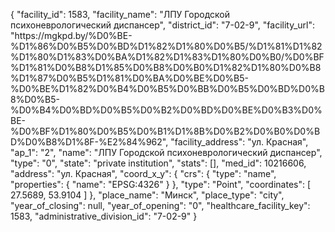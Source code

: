 {
    "facility_id": 1583,
    "facility_name": "ЛПУ Городской психоневрологический диспансер",
    "district_id": "7-02-9",
    "facility_url": "https:\/\/mgkpd.by\/%D0%BE-%D1%86%D0%B5%D0%BD%D1%82%D1%80%D0%B5\/%D1%81%D1%82%D1%80%D1%83%D0%BA%D1%82%D1%83%D1%80%D0%B0\/%D0%BF%D1%81%D0%B8%D1%85%D0%B8%D0%B0%D1%82%D1%80%D0%B8%D1%87%D0%B5%D1%81%D0%BA%D0%BE%D0%B5-%D0%BE%D1%82%D0%B4%D0%B5%D0%BB%D0%B5%D0%BD%D0%B8%D0%B5-%D0%B4%D0%BD%D0%B5%D0%B2%D0%BD%D0%BE%D0%B3%D0%BE-%D0%BF%D1%80%D0%B5%D0%B1%D1%8B%D0%B2%D0%B0%D0%BD%D0%B8%D1%8F-%E2%84%962",
    "facility_address": "ул. Красная",
    "ap_1": "2",
    "name": "ЛПУ Городской психоневрологический диспансер",
    "type": "0",
    "state": "private institution",
    "stats": [],
    "med_id": 10216606,
    "address": "ул. Красная",
    "coord_x_y": {
        "crs": {
            "type": "name",
            "properties": {
                "name": "EPSG:4326"
            }
        },
        "type": "Point",
        "coordinates": [
            27.5689,
            53.9104
        ]
    },
    "place_name": "Минск",
    "place_type": "city",
    "year_of_closing": null,
    "year_of_opening": "0",
    "healthcare_facility_key": 1583,
    "administrative_division_id": "7-02-9"
}
